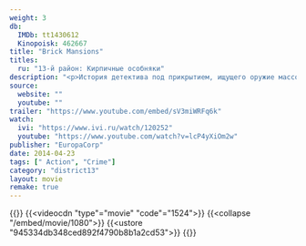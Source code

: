 ```yaml
---
weight: 3
db:
  IMDb: tt1430612
  Kinopoisk: 462667
title: "Brick Mansions"
titles: 
  ru: "13-й район: Кирпичные особняки"
description: "<p>История детектива под прикрытием, ищущего оружие массового уничтожения, похищенное наркодилером гетто Кирпичные дома. Детектив обращается за помощью к знатоку района Лино, единственному человеку, который не боится бандитов.</p>"
source: 
  website: ""
  youtube: ""
trailer: "https://www.youtube.com/embed/sV3miWRFq6k"
watch:
  ivi: "https://www.ivi.ru/watch/120252"
  youtube: "https://www.youtube.com/watch?v=lcP4yXiOm2w"
publisher: "EuropaCorp"
date: 2014-04-23
tags: [" Action", "Crime"]
category: "district13"
layout: movie
remake: true
---
```

{{<players>}}
    {{<videocdn "type"="movie" "code"="1524">}}
    {{<collapse "/embed/movie/1080">}}
    {{<ustore "945334db348ced892f4790b8b1a2cd53">}}
{{</players>}}
